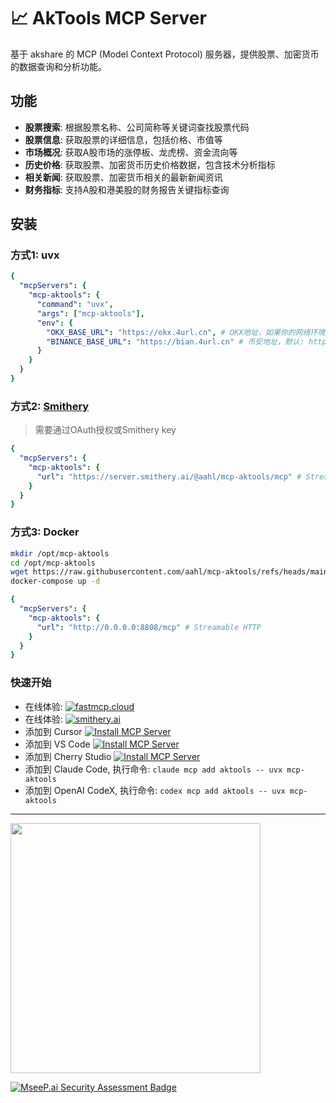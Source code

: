 # 📈 AkTools MCP Server

<!-- mcp-name: io.github.aahl/mcp-aktools -->
<!-- [![MCP Badge](https://lobehub.com/badge/mcp/aahl-mcp-aktools)](https://lobehub.com/mcp/aahl-mcp-aktools) -->
<!-- [![Verified on MseeP](https://mseep.ai/badge.svg)](https://mseep.ai/app/1dd74d48-e77b-49f9-8d67-8c99603336e1) -->

基于 akshare 的 MCP (Model Context Protocol) 服务器，提供股票、加密货币的数据查询和分析功能。


## 功能

- **股票搜索**: 根据股票名称、公司简称等关键词查找股票代码
- **股票信息**: 获取股票的详细信息，包括价格、市值等
- **市场概况**: 获取A股市场的涨停板、龙虎榜、资金流向等
- **历史价格**: 获取股票、加密货币历史价格数据，包含技术分析指标
- **相关新闻**: 获取股票、加密货币相关的最新新闻资讯
- **财务指标**: 支持A股和港美股的财务报告关键指标查询


## 安装

### 方式1: uvx
```yaml
{
  "mcpServers": {
    "mcp-aktools": {
      "command": "uvx",
      "args": ["mcp-aktools"],
      "env": {
        "OKX_BASE_URL": "https://okx.4url.cn", # OKX地址，如果你的网络环境无法访问okx.com，可通过此选项配置反代地址
        "BINANCE_BASE_URL": "https://bian.4url.cn" # 币安地址，默认: https://www.binance.com
      }
    }
  }
}
```

### 方式2: [Smithery](https://smithery.ai/server/@aahl/mcp-aktools)
> 需要通过OAuth授权或Smithery key

```yaml
{
  "mcpServers": {
    "mcp-aktools": {
      "url": "https://server.smithery.ai/@aahl/mcp-aktools/mcp" # Streamable HTTP
    }
  }
}
```

### 方式3: Docker
```bash
mkdir /opt/mcp-aktools
cd /opt/mcp-aktools
wget https://raw.githubusercontent.com/aahl/mcp-aktools/refs/heads/main/docker-compose.yml
docker-compose up -d
```
```yaml
{
  "mcpServers": {
    "mcp-aktools": {
      "url": "http://0.0.0.0:8808/mcp" # Streamable HTTP
    }
  }
}
```

### 快速开始
- 在线体验: [![fastmcp.cloud](https://img.shields.io/badge/Cloud-+?label=FastMCP)](https://fastmcp.cloud/xiaomi/aktools/chat)
- 在线体验: [![smithery.ai](https://smithery.ai/badge/@aahl/mcp-aktools)](https://smithery.ai/server/@aahl/mcp-aktools)
- 添加到 Cursor [![Install MCP Server](https://cursor.com/deeplink/mcp-install-dark.svg)](https://cursor.com/zh/install-mcp?name=aktools&config=eyJjb21tYW5kIjoidXZ4IiwiYXJncyI6WyJtY3AtYWt0b29scyJdfQ%3D%3D)
- 添加到 VS Code [![Install MCP Server](https://img.shields.io/badge/VS_Code-+?label=Add+MCP+Server&color=0098FF)](https://insiders.vscode.dev/redirect?url=vscode:mcp/install%3F%7B%22name%22%3A%22aktools%22%2C%22command%22%3A%22uvx%22%2C%22args%22%3A%5B%22mcp-aktools%22%5D%7D)
- 添加到 Cherry Studio [![Install MCP Server](https://img.shields.io/badge/Cherry_Studio-+?label=Add+MCP+Server&color=FF5F5F)](https://gitee.com/link?target=cherrystudio%3A%2F%2Fmcp%2Finstall%3Fservers%3DeyJtY3BTZXJ2ZXJzIjp7ImFrdG9vbHMiOnsiY29tbWFuZCI6InV2eCIsImFyZ3MiOlsibWNwLWFrdG9vbHMiXX19fQ%3D%3D)
- 添加到 Claude Code, 执行命令: `claude mcp add aktools -- uvx mcp-aktools`
- 添加到 OpenAI CodeX, 执行命令: `codex mcp add aktools -- uvx mcp-aktools`

------

<a href="https://glama.ai/mcp/servers/@al-one/mcp-aktools">
  <img width="400" src="https://glama.ai/mcp/servers/@al-one/mcp-aktools/badge">
</a>

[![MseeP.ai Security Assessment Badge](https://mseep.net/pr/aahl-mcp-aktools-badge.png)](https://mseep.ai/app/aahl-mcp-aktools)
